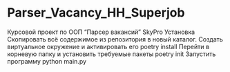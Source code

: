 # Parser_Vacancy_HH_Superjob
Курсовой проект по ООП “Парсер вакансий” SkyPro
Установка
Скопировать всё содержимое из репозитория в новый каталог.
Создать виртуальное окружение и активировать его
poetry install
Перейти в корневую папку и установить требуемые пакеты
poetry init
Запустить программу
python main.py
